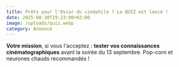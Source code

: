 ```yaml
---
title: Prêts pour l'Oscar du cinéphile ? Le QUIZ est lancé !
date: 2025-08-30T19:23:00+02:00
image: /uploads/quiz.webp
category: Annonce
---
```

**Votre mission**, si vous l'acceptez : **tester vos connaissances cinématographiques** avant la soirée du 13 septembre. Pop-corn et neurones chauds recommandés !
